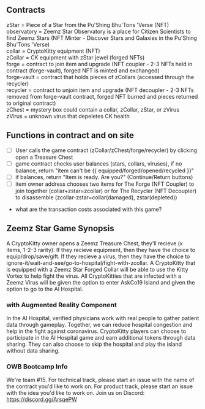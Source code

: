 ## Contracts

zStar = Piece of a Star from the Pu'Shing Bhu'Tons 'Verse (NFT)<br />
observatory = Zeemz Star Observatory is a place for Citizen Scientists to find Zeemz Stars (NFT Minter - Discover Stars and Galaxies in the Pu'Shing Bhu'Tons 'Verse)<br />
collar = CryptoKitty equipment (NFT)<br />
zCollar = CK equipment with zStar jewel (forged NFTs)<br />
forge = contract to join item and upgrade (NFT coupler - 2-3 NFTs held in contract (forge-vault), forged NFT is minted and exchanged)<br />
forge-vault = contract that holds pieces of zCollars (accessed through the recycler)<br />
recycler = contract to unjoin item and upgrade (NFT decoupler - 2-3 NFTs removed from forge-vault contract, forged NFT burned and pieces returned to original contract)<br />
zChest = mystery box could contain a collar, zCollar, zStar, or zVirus<br />
zVirus = unknown virus that depeletes CK health<br />

## Functions in contract and on site

- [ ] User calls the game contract (zCollar/zChest/forge/recycler) by clicking open a Treasure Chest
- [ ] game contract checks user balances (stars, collars, viruses), if no balance, return "item can't be {{ equipped/forged/opened/recycled }}" 
- [ ] if balances, return "Item is ready. Are you?" (Continue/Return buttons)
- [ ] item owner address chooses two items for The Forge (NFT Coupler) to join together (collar+zstar=zcollar) or for The Recycler (NFT Decoupler) to disassemble (zcollar-zstar=collar(damaged), zstar(depleted))

* what are the transaction costs associated with this game?

## Zeemz Star Game Synopsis

A CryptoKitty owner opens a Zeemz Treasure Chest, they'll recieve (x items, 1-2-3 rarity). If they recieve equipment, then they have the choice to equip/drop/save/gift. If they recieve a virus, then they have the choice to ignore-it/wait-and-see/go-to-hospital/fight-with-zcollar. A CryptoKitty that is equipped with a Zeemz Star Forged Collar will be able to use the Kitty Vortex to help fight the virus. All CryptoKitties that are infected with a Zeemz Virus will be given the option to enter AskCo19 Island and given the option to go to the AI Hospital. 

### with Augmented Reality Component
In the AI Hospital, verified physicians work with real people to gather patient data through gameplay. Together, we can reduce hospital congestion and help in the fight against coronavirus. CryptoKitty players can choose to participate in the AI Hospital game and earn additional tokens through data sharing. They can also choose to skip the hospital and play the island without data sharing. 


### OWB Bootcamp Info
We're team #15. For technical track, please start an issue with the name of the contract you'd like to work on. For product track, please start an issue with the idea you'd like to work on. Join us on Discord: https://discord.gg/ArsqePW
